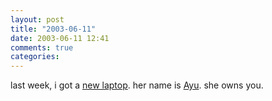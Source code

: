 ```yaml
---
layout: post
title: "2003-06-11"
date: 2003-06-11 12:41
comments: true
categories: 
---
```

last week, i got a [new laptop](http://caffeine.nu/main.php?page=ayu). her name is [Ayu](http://webshop.fujitsupc.com/fpc/Ecommerce/buildseriesbean.do?series=P2).  she owns you.
